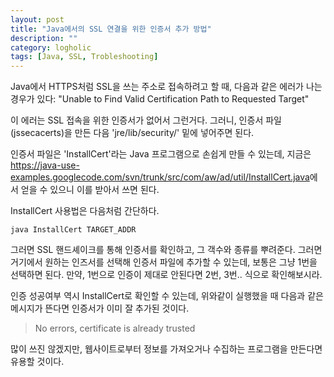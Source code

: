 ```yaml
---
layout: post
title: "Java에서의 SSL 연결을 위한 인증서 추가 방법"
description: ""
category: logholic
tags: [Java, SSL, Trobleshooting]
---
```


Java에서 HTTPS처럼 SSL을 쓰는 주소로 접속하려고 할 때, 다음과 같은 에러가 나는 경우가 있다: "Unable to Find Valid Certification Path to Requested Target"

이 에러는 SSL 접속을 위한 인증서가 없어서 그런거다.
그러니, 인증서 파일(jssecacerts)을 만든 다음 'jre/lib/security/' 밑에 넣어주면 된다.

인증서 파일은 'InstallCert'라는 Java 프로그램으로 손쉽게 만들 수 있는데,
지금은 <https://java-use-examples.googlecode.com/svn/trunk/src/com/aw/ad/util/InstallCert.java>에서 얻을 수 있으니 이를 받아서 쓰면 된다.

InstallCert 사용법은 다음처럼 간단하다.

~~~
java InstallCert TARGET_ADDR
~~~

그러면 SSL 핸드셰이크를 통해 인증서를 확인하고, 그 객수와 종류를 뿌려준다.
그러면 거기에서 원하는 인즈서를 선택해 인증서 파일에 추가할 수 있는데,
보통은 그냥 1번을 선택하면 된다.
만약, 1번으로 인증이 제대로 안된다면 2번, 3번.. 식으로 확인해보시라.

인증 성공여부 역시 InstallCert로 확인할 수 있는데,
위와같이 실행했을 때 다음과 같은 메시지가 뜬다면 인증서가 이미 잘 추가된 것이다.

> No errors, certificate is already trusted

많이 쓰진 않겠지만, 웹사이트로부터 정보를 가져오거나 수집하는 프로그램을 만든다면 유용할 것이다.